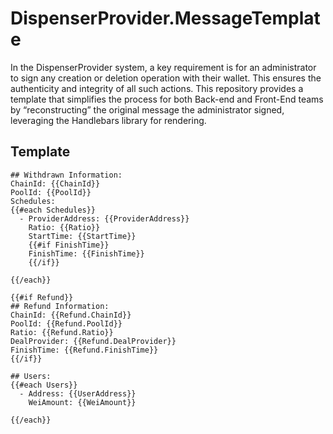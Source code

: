 # DispenserProvider.MessageTemplate

In the DispenserProvider system, a key requirement is for an administrator to sign any creation or deletion operation with their wallet.
This ensures the authenticity and integrity of all such actions.
This repository provides a template that simplifies the process for both Back-end and Front-End teams by “reconstructing” the original message the administrator signed, leveraging the Handlebars library for rendering.

## Template

```
## Withdrawn Information:
ChainId: {{ChainId}}
PoolId: {{PoolId}}
Schedules:
{{#each Schedules}}
  - ProviderAddress: {{ProviderAddress}}
    Ratio: {{Ratio}}
    StartTime: {{StartTime}}
    {{#if FinishTime}}
    FinishTime: {{FinishTime}}
    {{/if}}
	
{{/each}}

{{#if Refund}}
## Refund Information:
ChainId: {{Refund.ChainId}}
PoolId: {{Refund.PoolId}}
Ratio: {{Refund.Ratio}}
DealProvider: {{Refund.DealProvider}}
FinishTime: {{Refund.FinishTime}}
{{/if}}

## Users:
{{#each Users}}
  - Address: {{UserAddress}}
    WeiAmount: {{WeiAmount}}

{{/each}}
```
